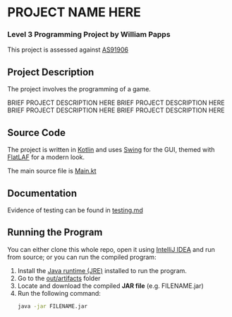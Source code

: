# PROJECT NAME HERE

### Level 3 Programming Project by William Papps

This project is assessed against [AS91906](https://www.nzqa.govt.nz/nqfdocs/ncea-resource/achievements/2019/as91906.pdf)

## Project Description

The project involves the programming of a game.

BRIEF PROJECT DESCRIPTION HERE
BRIEF PROJECT DESCRIPTION HERE
BRIEF PROJECT DESCRIPTION HERE
BRIEF PROJECT DESCRIPTION HERE


## Source Code

The project is written in [Kotlin](https://kotlinlang.org/) and uses [Swing](https://docs.oracle.com/javase/8/docs/technotes/guides/swing/) for the GUI, themed with [FlatLAF](https://github.com/JFormDesigner/FlatLaf) for a modern look.

The main source file is [Main.kt](src/Main.kt)


## Documentation

Evidence of testing can be found in [testing.md](testing.md)


## Running the Program

You can either clone this whole repo, open it using [IntelliJ IDEA](https://www.jetbrains.com/idea/download/) and run from source; or you can run the compiled program:

1. Install the [Java runtime (JRE)](https://www.java.com/en/download/) installed to run the program.
2. Go to the [out/artifacts](out/artifacts) folder
3. Locate and download the compiled **JAR file** (e.g. FILENAME.jar)
4. Run the following command:
    ```bash
    java -jar FILENAME.jar
    ```